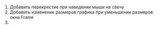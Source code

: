 1. Добавить перекрестие при наведении мыши на свечу
2. Добавить изменение размеров графика при уменьшении размеров окна Frame
3. 